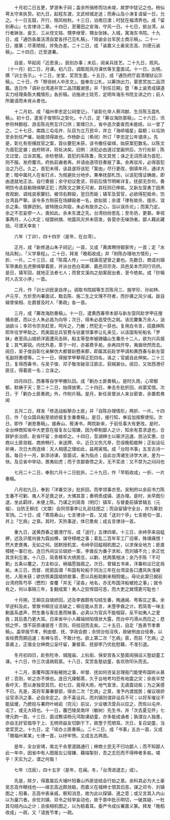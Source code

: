 <!-- { "loadSidebar": true } -->
　　十月初二日五更，梦游朱子祠；盖余所捐修而功未竣，故梦中犹记之也。杨仙萼太守来执贽。初九日，起程东渡，文武倾城走送；而寿山及小涛复请留一日，允之。十一日五鼓，开行，阻风柏秋。十三日，泊南日澳；时犹在福清界也。成「留别寿山」七言律诗二章。十四日，至莆田之安海，守风一日。十七日，抵台湾，从行者妹张、妾王、三从侄文铭、甥李继曾、甥女张妹。入城，寓海东书院。十九日，成「通饬各属洁清自爱各抒己见札稿」、「晓谕全台军民士商示稿」。二十一日，接篆；尽革陋规，并免办差。二十二日，成「谕嘉义土豪吴志高、刘德元谕稿」。二十四日，迁至道署。

　　自是，早起阅「近思录」，辰刻办事；未后，阅亲兵技艺。二十九日，观风。〔十一月〕初二日，月课。初八日，调取观风月课优等生童面试。十一日，出榜。撰「训士告示」。十二日，坐堂，奖赏生童。十五日，成「通饬府厅县清理狱讼示稿」。二十日，作「祭徐树人中丞文」。旋奉左公札，以筹饷出力，蒙恩赏加二品顶戴。连日作「调补台湾道并赏二品顶戴谢恩」并「到任日期」暨「奉上谕责成镇道实力经理条陈大概情形」各折稿。访施进士琼芳，定明年海东书院主讲之约；前人所屡请而未肯从者也。

　　十二月初，成「福州李忠定公祠堂记」、「谕彰化举人蔡鸿猷、生员陈玉盘札稿」。初十日，遣吴子俊带队之彰化。十八日，定「筹议海防禀稿」。二十六日，讯参将林鹏程、游击陈兆熊互讦口供；案缠已久，省中迭次委查而未能结，以一堂了之。二十七日，南路三屯屯弁、队目为立万民伞，并立「海峤福星」扁额；以屯饷至余到任严催，始能领得故也。作杨卧云（希闵）所订「李忠定公年谱序」。先是，彰化有拒捕戕官之案，首伙要犯未获，该令撤任留缉，始获案犯数名，以陈文为首犯定谳；由府转详，将处决矣。旧例：决犯必由道过堂画供后，方行处斩；陈文过堂，泣诉其冤。余检卷牍，首犯的系陈鲁，陈文其党；诛之无词而诬为首犯，则不服。发府覆讯，府执前谳者再，并请由道项目奏报了事。余再驳斥，必得首犯治之乃已。久之，首犯未得，该县遂将该犯「案由」尽行更改，倒填年月，通详大吏；暗中属托人在省打点，为规避处分地步。果奉抚部札饬，以该犯情证确凿，即由道就地正法，自行奏报；余守初议愈坚，将前后情节明晰详复。抚部无奈何，奏明饬令该县勒限缉拏正犯；而陈文之罪无可谢，其枉则已伸矣。又新左营勇丁因黑夜观剧、调戏良家嫠妇，被邻右群殴，翌日而毙；镇军及营官，必欲得犯抵命，饬台湾县严拏。该令多方购获在场肆殴者一名，欲拟抵；余谓「律有故杀、擅杀、误杀之条，情罪迥别。彼特随众共殴，未必有故杀之心，当以误杀论」；而案乃定。余之不忍妄僇一人，类如此。余未东渡之先，台湾纷纷思乱；至冬防，更甚。幸视事两月，人心大定；结盟树旗、地震风灾并未窃发，各营亦无噪饷者。鄙人藉此藏拙，可谓天幸矣！

　　六年（丁卯），四十四岁（是年，在台湾）。

　　正月，成「新修道山朱子祠记」一首，又成「黄席聘侍御家传」一首；定「水陆兵制」、「义学章程」。二十日，拜发「晚稻收成」并「附陈办理地方情形」一折、一片。二十三日，成「陈孺人传」——钱唐高望曾之妻也。先数日，商请刘镇军带勇赴五虎寮缉拏着匪，并派台邑白鸾卿、嘉邑邓宗尧、凤邑吴本杰同行讯供。是日，镇军回，就地正法者七人；而曾文溪向之劫案层出者，至今绝矣。成「抄辑时人古文小序」一首。

　　二月，作「训士训民录自序」。调取书院超等生员陈月三、施学珍、孙如林、卢元亨、方炘至内署面试，黜去陈、施二生之文理不符者，而抄袭之风少减。跋自辑曾侯相、左爵督及时人「奏疏」各一首。

　　三月，成「筹改海防奏稿」。十一日，遣黄西春带本部与新左营同赴学甲庄搜捕余匪，而以士人朱必昌为向导；次日，得朱必昌受伤之耗。该庄麇集万余人，汹汹欲斗；幸邓令宗尧赶至，呵斥之，乃散；然犯无一获也。复用白令言，招嘉绅陈熙年往学甲助之。而美国总兵官费与驻厦领事李让礼来见，以该国有轮船名「罗妹」者至凤山琅娇洋面遭风击碎，船主等登岸被磈礧山生番杀十二人，欲为兴兵报复；其气甚锐。内忧外患，萃于一时，亦甚费手矣。余再四开导，夷酋欣然而去。阅日，吴子俊自彰化亲解伪大都督赵戆来郡，即属其前赴学甲调和黄西春与新左营毛副将惠德等。二十一日，得报学甲拏得正犯四名，诛之；官威自此伸矣。二十三日，复得西春书，与吴子俊、邓子敬攻破沤汪匪庄，获贼甚伙。阅日，又攻西港仔匪庄，得着匪一名；立诛之。

　　四月四日，西春等自学甲撤队回。成「剿办土匪奏稿」。是时久雨，心常郁郁，默祷于天；至二十二日，始得放霁。二十四日，奉去冬批折回，尚蒙奖借。次日，于「剿办土匪奏疏」外，作附片稿。是月，新任吴督派人来台密查，余置若弗闻

　　五月二日，拜发「修造战船拏办土匪」并「自陈办理情形」两折、一片。十四日，作「合众国兵船至琅娇报复生番奏稿」。是日，接行知，奉旨加按察使衔。次日，即作「谢恩奏稿」。接寿山、筱涛书，两院新来，于前任事大有更改。是时，全台绅商知省中大吏意在报复左公宿嫌，因为牵制鄙人之计，知余有意求退也，合辞胪余治绩，赴省吁留；余峻却之。十四日，澎湖绅士以赈济迅速、民沾实惠，台商以土匪敛戢、商旅畅行，来送牌、伞。近日又伤亢旱，恐误晚稻栽种；正拟设坛祈祷，次日大雨连绵：天人相感之理如此，益用寅惕。成「台阳书事」五言古诗一首。每日十一月，新添诗课，皆面试，亲为指点；自此台湾诸生诗学大进，差为一快。及见省中举动，畏夷如虎；而于贪鄙昏愦之夫，无不奖进：又不禁为之闷闷也

　　七月二十二日，奉到六月十二日批折。二十九日，作「早稻收成」一折、一片奏稿。

　　八月初九日，奉到「洋番交涉」批折回，而李领事亦至。吴制府以余前书力陈生番不可剿、夷人不足畏之状，大怫其意；奏明责成镇、道办理。是时，余早图引退，坐此羁绊，未便上陈。乃谋之刘简青（明灯）镇军，与督委前镇曾辑五（元福）、台防王柳庄（文棨）会同领事李让礼前往图之；而自留镇守全台，并为筹划军饷。二十日，成「寄周寿山」七言律诗一首，又成「送刘个亭」七言绝句一首，并上「乞病」之禀。其时，天热事逆，体已惫矣；成五言律诗一首。

　　重九日，送黄西春之鹿港厅任，成「送行」五律四章。十三日，余峙亭来自艋舺，述及沪尾何酋为霖凶横，谋夺樟栳之事；紊乱二百年军工厂旧章，殊堪痛恨！然大吏畏夷，无如之何。因默授机宜，令峙亭回艋相机图之，以求保全地方；匪直樟栳一事巳也。连日外间议论琅娇一案，李酋反为番子求和，而刘镇不允；余正忧其贪利忘害。十八日，简青移军大绣房庄，以剿、抚两策相决；余乃手陈「不可剿」五条以覆之，力主和议，祸福愿独肩之。次日，曾辑五书来，洋番和议已定局矣。未三日，而督、抚密函谓「布国有轮船于同治三年在台湾梁各口遭风失浅被抢，人赃未获；欲仿照美国琅娇故事，愿以兵船助剿来相恫愒」。毋论此案已据前台湾府陈芍亭（懋烈）查覆「并无「梁各」地名，亦无布国洋船被抢之事」；就令有之，何以事隔三年，复翻成案！夷人之狡悍固可恶，而大吏之巽懦更可耻也！

　　十月朔，王柳庄自琅娇回，述及李酋颇有勾结生番，贿通闽、粤客庄之事。余早逆料及此，曾致书柳庄设法破之；柳庄能从吾言，未堕李酋之计。若简青一味主剿虽系虚声，然生番与客庄愚而昧事，必真以为官兵不能相容，反不如夷人之爱我；其后患乃更大耳。日来省中小人藉端倾陷情状大露，而台中巧滑从而应之；悲悯之怀，恨不获质诸彼苍！否则，将挂冠而去矣。二十五日，自定「旌表节孝奏稿」。盖举报节孝，例由督、抚、学政会题；余悯台俗淫佚，故破例由台径奏，以省经费而期迅速；有裨与否，不敢计也。欲上第二次「乞病」禀，而前「乞病」之禀甫上，正值全台绅商公呈吁留，兼督英、抚部李乃优批慰藉，不准引退。

　　冬月初四日，赴弥陀寺、城隍庙、上杭街、保安宫各义塾面阅捐设义塾幼童工课。十六日，作三次请病假禀。十八日，奖赏各塾幼童，各欢欣叩头而去。

　　十二月，查覆布国洋船被抢之事，听督、抚如何咨呈总理衙门能使布国听从甚好；否则，听之亦不惧也。连日亢燥郁蒸，久于台地考均恐有地震之灾；余夜半焚香吁天，愿以身独受其罚。初七日，竟得大雨，地气宣泄，无虞震动矣；为之寅感不已。先是，英将军兼署督部，得余二次「乞病」之禀，准予内渡就医；催议琅娇设官添汛之事，必自余定之。余不喜设兵，而刘镇则谓非设兵不可；以将军催议不能延缓，乃摭拾与署府叶峭岩（完元）前议，少设塘汛营兵以应之，而佐以屯弁、屯丁，或无大碍也。十一日，覆巴陵吴南坪（敏树）先生书，并「次去夏见怀」七律元韵一首。十三日，面试教读杨元鸿取课幼童，亦多能成诵者；孰谓台人独愚，亦由无好官倡导于上、无明师益友切劘于下，故堕于荒陋耳。次日，复召幼童，当堂奖赏之。十九日，定「续办土匪奏稿」。二十二日，成「书事」五古一首，又成「赠福州某某」七律一首，以纾牢愤。又成五古两首。

　　是年，全台安靖，南北千余里道路通行；绅商士民无不归功鄙人；而不知鄙人此一年中，因省中有人图报左公宿嫌、藉端掣肘，吾之志厄而不得伸者多矣。嗟乎！天实为之，谓之何哉！

　　七年（戊辰），四十五岁（是年，在闽。冬，「台湾进退志」成）。

　　先是，除夕，得嘉属后大埔叶阳春山外匪徒结会行劫之禀。余料其必为大土豪吴志高作眼线也——缘志高近颇敛戢，而嘉义在城绅士恨其旧恶，谋之邓令、刘镇图之；阳春，志高中表亲戚，察知消息，故为此以探镇、道之意；或又言其入内山以为巢穴者。余忧刘镇、邓令之轻举妄动也，故于禀中批示明切，一破其疑、一杜其勾结内山之计；且俟相机图之，以为稳着耳。委严令成仪署嘉义篆。拜发「晚稻收成」一疏，又「请旌节孝」一疏。

